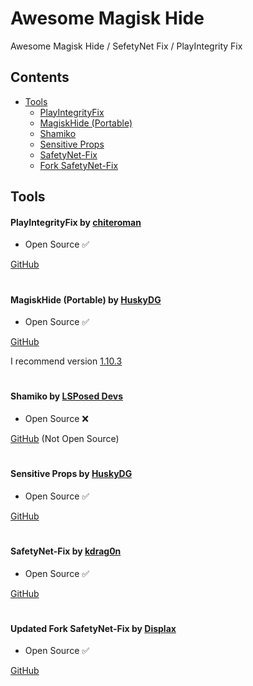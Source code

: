 
# Awesome Magisk Hide

Awesome Magisk Hide / SefetyNet Fix / PlayIntegrity Fix 

## Contents
- [Tools](#tools)
  - [PlayIntegrityFix](#playintegrityfix-by-chiteroman)
  - [MagiskHide (Portable)](#magiskhide-portable-by-huskydg)
  - [Shamiko](#shamiko-by-lsposed-devs)
  - [Sensitive Props](#sensitive-props-by-huskydg)
  - [SafetyNet-Fix](#safetynet-fix-by-kdrag0n)
  - [Fork SafetyNet-Fix](#updated-fork-safetynet-fix-by-displax)

## Tools

#### PlayIntegrityFix by [chiteroman](https://github.com/chiteroman)

- Open Source ✅

[GitHub](https://github.com/chiteroman/PlayIntegrityFix)

#

#### MagiskHide (Portable) by [HuskyDG](https://github.com/HuskyDG)

- Open Source ✅

[GitHub](https://github.com/HuskyDG/MagiskHide/tree/047c9cb9d3087683aeb3d232c9f23c5c05f660cf)

I recommend version [1.10.3](https://github.com/HuskyDG/MagiskHide/releases/tag/v1.10.3)

#

#### Shamiko by [LSPosed Devs](https://github.com/LSPosed)

- Open Source ❌

[GitHub](https://github.com/LSPosed/LSPosed.github.io/releases) (Not Open Source)


#

#### Sensitive Props by [HuskyDG](https://github.com/HuskyDG)

- Open Source ✅

[GitHub](https://github.com/Magisk-Modules-Alt-Repo/sensitive_props)

#

#### SafetyNet-Fix by [kdrag0n](https://github.com/kdrag0n)

- Open Source ✅

[GitHub](https://github.com/kdrag0n/safetynet-fix)

#

#### Updated Fork SafetyNet-Fix by [Displax](https://github.com/Displax)

- Open Source ✅

[GitHub](https://github.com/Displax/safetynet-fix)

#
